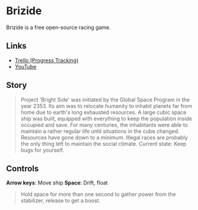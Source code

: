 # Brizide

Brizide is a free open-source racing game.

## Links

+ [Trello (Progress Tracking)](https://trello.com/b/rlifnl3U/brizide)
+ [YouTube](https://www.youtube.com/playlist?list=PLIkM0Lr0_PBD2wVuWs1Waj-bJKDU-VqQ9)

## Story

> Project 'Bright Side' was initiated by the Global Space Program in the year 2353. Its aim was to relocate humanity to inhabit planets far from home due to earth's long exhausted resources. A large cubic space ship was built, equipped with everything to keep the population inside occupied and save. For many centuries, the inhabitants were able to maintain a rather regular life until situations in the cube changed. Resources have gone down to a minimum. Illegal races are probably the only thing left to maintain the social climate.
Current state: Keep bugs for yourself.

## Controls
**Arrow keys**: Move ship
**Space**: Drift, float
> Hold space for more than one second to gather power from the stabilizer, release to get a boost.
